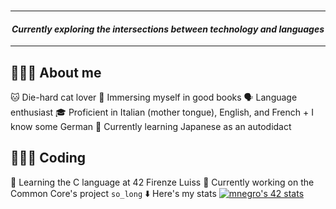 <h3 Ciao 👋🏻, I'm Marzia! </h3>

---

<h4 align="center"><em>Currently exploring the intersections between technology and languages</em></h4>

---

## 🙇🏻‍♀️ About me
🐱 Die-hard cat lover
🎨 Immersing myself in good books
🗣️ Language enthusiast
	🎓 Proficient in Italian (mother tongue), English, and French + I know some German
	🎌 Currently learning Japanese as an autodidact

## 👩🏻‍💻 Coding
🌱 Learning the C language at 42 Firenze Luiss
🔭 Currently working on the Common Core's project `so_long`
⬇️ Here's my stats
[![mnegro's 42 stats](https://badge42.vercel.app/api/v2/clhypeekx004508mlla98wjfp/stats?cursusId=21&coalitionId=284)](https://github.com/JaeSeoKim/badge42)

<!--
**marzianegro/marzianegro** is a ✨ _special_ ✨ repository because its `README.md` (this file) appears on your GitHub profile.


Here are some ideas to get you started:

- 🔭 I’m currently working on ...
- 🌱 I’m currently learning ...
- 👯 I’m looking to collaborate on ...
- 🤔 I’m looking for help with ...
- 💬 Ask me about ...
- 📫 How to reach me: ...
- 😄 Pronouns: ...
- ⚡ Fun fact: ...
-->
